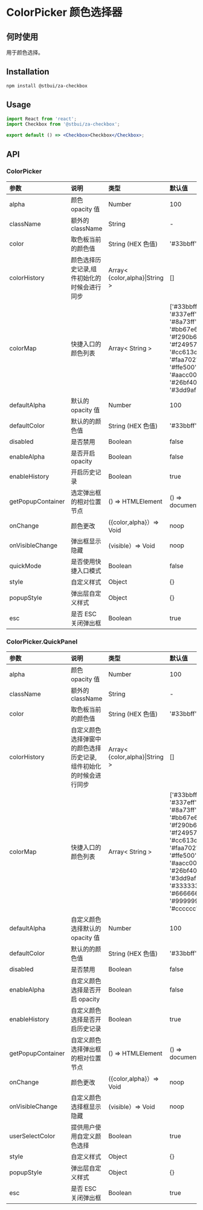 # ColorPicker 颜色选择器

## 何时使用

用于颜色选择。

## Installation

```sh
npm install @stbui/za-checkbox
```

## Usage

```jsx
import React from 'react';
import Checkbox from '@stbui/za-checkbox';

export default () => <Checkbox>Checkbox</Checkbox>;
```

## API

### ColorPicker

| 参数              | 说明                                        | 类型                           | 默认值                                                                                                                               |
| :---------------- | :------------------------------------------ | :----------------------------- | :----------------------------------------------------------------------------------------------------------------------------------- |
| alpha             | 颜色 opacity 值                             | Number                         | 100                                                                                                                                  |
| className         | 额外的 className                            | String                         | -                                                                                                                                    |
| color             | 取色板当前的颜色值                          | String (HEX 色值)              | '#33bbff'                                                                                                                            |
| colorHistory      | 颜色选择历史记录,组件初始化的时候会进行同步 | Array< {color,alpha}\|String > | []                                                                                                                                   |
| colorMap          | 快捷入口的颜色列表                          | Array< String >                | ['#33bbff', '#337eff', '#8a73ff', '#bb67e6', '#f290b6', '#f24957', '#cc613d', '#faa702', '#ffe500', '#aacc00', '#26bf40', '#3dd9af'] |
| defaultAlpha      | 默认的 opacity 值                           | Number                         | 100                                                                                                                                  |
| defaultColor      | 默认的的颜色值                              | String (HEX 色值)              | '#33bbff'                                                                                                                            |
| disabled          | 是否禁用                                    | Boolean                        | false                                                                                                                                |
| enableAlpha       | 是否开启 opacity                            | Boolean                        | false                                                                                                                                |
| enableHistory     | 开启历史记录                                | Boolean                        | true                                                                                                                                 |
| getPopupContainer | 选定弹出框的相对位置节点                    | () => HTMLElement              | () => document.body                                                                                                                  |
| onChange          | 颜色更改                                    | ({color,alpha}）=> Void        | noop                                                                                                                                 |
| onVisibleChange   | 弹出框显示隐藏                              | (visible）=> Void              | noop                                                                                                                                 |
| quickMode         | 是否使用快捷入口模式                        | Boolean                        | false                                                                                                                                |
| style             | 自定义样式                                  | Object                         | {}                                                                                                                                   |
| popupStyle        | 弹出层自定义样式                            | Object                         | {}                                                                                                                                   |
| esc               | 是否 ESC 关闭弹出框                         | Boolean                        | true                                                                                                                                 |

### ColorPicker.QuickPanel

| 参数              | 说明                                                              | 类型                           | 默认值                                                                                                                                                                           |
| :---------------- | :---------------------------------------------------------------- | :----------------------------- | :------------------------------------------------------------------------------------------------------------------------------------------------------------------------------- |
| alpha             | 颜色 opacity 值                                                   | Number                         | 100                                                                                                                                                                              |
| className         | 额外的 className                                                  | String                         | -                                                                                                                                                                                |
| color             | 取色板当前的颜色值                                                | String (HEX 色值)              | '#33bbff'                                                                                                                                                                        |
| colorHistory      | 自定义颜色选择弹窗中的颜色选择历史记录,组件初始化的时候会进行同步 | Array< {color,alpha}\|String > | []                                                                                                                                                                               |
| colorMap          | 快捷入口的颜色列表                                                | Array< String >                | ['#33bbff', '#337eff', '#8a73ff', '#bb67e6', '#f290b6', '#f24957', '#cc613d', '#faa702', '#ffe500', '#aacc00', '#26bf40', '#3dd9af', '#333333', '#666666', '#999999', '#cccccc'] |
| defaultAlpha      | 自定义颜色选择默认的 opacity 值                                   | Number                         | 100                                                                                                                                                                              |
| defaultColor      | 默认的的颜色值                                                    | String (HEX 色值)              | '#33bbff'                                                                                                                                                                        |
| disabled          | 是否禁用                                                          | Boolean                        | false                                                                                                                                                                            |
| enableAlpha       | 自定义颜色选择是否开启 opacity                                    | Boolean                        | false                                                                                                                                                                            |
| enableHistory     | 自定义颜色选择是否开启历史记录                                    | Boolean                        | true                                                                                                                                                                             |
| getPopupContainer | 自定义颜色选择弹出框的相对位置节点                                | () => HTMLElement              | () => document.body                                                                                                                                                              |
| onChange          | 颜色更改                                                          | ({color,alpha}）=> Void        | noop                                                                                                                                                                             |
| onVisibleChange   | 自定义颜色选择框显示隐藏                                          | (visible）=> Void              | noop                                                                                                                                                                             |
| userSelectColor   | 提供用户使用自定义颜色选择                                        | Boolean                        | true                                                                                                                                                                             |
| style             | 自定义样式                                                        | Object                         | {}                                                                                                                                                                               |
| popupStyle        | 弹出层自定义样式                                                  | Object                         | {}                                                                                                                                                                               |
| esc               | 是否 ESC 关闭弹出框                                               | Boolean                        | true                                                                                                                                                                             |
